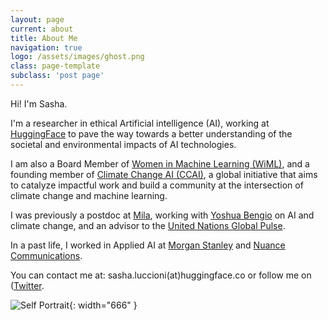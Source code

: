 ```yaml
---
layout: page
current: about
title: About Me
navigation: true
logo: /assets/images/ghost.png
class: page-template
subclass: 'post page'
---
```

Hi! I'm Sasha.

I'm a researcher in ethical Artificial intelligence (AI), working at [HuggingFace](huggingface.co/) to pave the way towards a better understanding of the societal and environmental impacts of AI technologies.

I am also a Board Member of [Women in Machine Learning (WiML)](wimlworkshop.org/), and a founding member of [Climate Change AI (CCAI)](climatechange.ai/), a global initiative that aims to catalyze impactful work and build a community at the intersection of climate change and machine learning.

I was previously a postdoc at [Mila](https://mila.quebec/en/), working with [Yoshua Bengio](https://en.wikipedia.org/wiki/Yoshua_Bengio) on AI and climate change, and an advisor to the [United Nations Global Pulse](https://www.unglobalpulse.org/).

In a past life, I worked in Applied AI at [Morgan Stanley](https://www.morganstanley.com/) and [Nuance Communications](https://www.nuance.com/index.html).

You can contact me at: sasha.luccioni(at)huggingface.co or follow me on ([Twitter](https://twitter.com/SashaMTL).

![Self Portrait]({{site.baseurl}}/assets/images/sasha.png){: width="666" }
